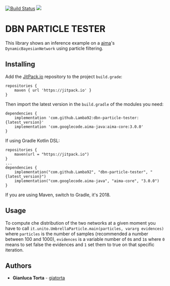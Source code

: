 [![Build Status](https://travis-ci.org/lamba92/dbn-particle-tester.svg?branch=master)](https://travis-ci.org/lamba92/dbn-particle-tester) [![](https://jitpack.io/v/Lamba92/dbn-particle-tester.svg)](https://jitpack.io/#Lamba92/dbn-particle-tester)

# DBN PARTICLE TESTER

This library shows an inference example on a [aima](https://github.com/aimacode/aima-java)'s `DynamicBayesianNetwork` using particle filtering. 

## Installing

Add the [JitPack.io](http://jitpack.io) repository to the project `build.grade`:
```
repositories {
    maven { url 'https://jitpack.io' }
}
```

Then import the latest version in the `build.gradle` of the modules you need:

```
dependencies {
    implementation 'com.github.Lamba92:dbn-particle-tester:{latest_version}'
    implementation 'com.googlecode.aima-java:aima-core:3.0.0'
}
```

If using Gradle Kotlin DSL:
```
repositories {
    maven(url = "https://jitpack.io")
}
...
dependencies {
    implementation("com.github.Lamba92", "dbn-particle-tester", "{latest_version}")
    implementation("com.googlecode.aima-java", "aima-core", "3.0.0")
}
```
If you are using Maven, switch to Gradle, it's 2018.

## Usage

To compute che distribution of the two networks at a given moment you have to call `it.unito.UmbrellaParticle.main(particles, vararg evidences)` where `particles` is the number of samples (recommended a number between 100 and 1000), `evidences` is a variable number of `0`s and `1`s where `0` means to set false the evidences and `1` set them to true on that specific iteration.

## Authors

* **Gianluca Torta** - [giatorta](https://github.com/giatorta)